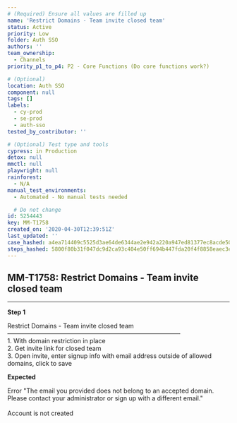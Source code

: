 ```yaml
---
# (Required) Ensure all values are filled up
name: 'Restrict Domains - Team invite closed team'
status: Active
priority: Low
folder: Auth SSO
authors: ''
team_ownership:
  - Channels
priority_p1_to_p4: P2 - Core Functions (Do core functions work?)

# (Optional)
location: Auth SSO
component: null
tags: []
labels:
  - cy-prod
  - se-prod
  - auth-sso
tested_by_contributor: ''

# (Optional) Test type and tools
cypress: in Production
detox: null
mmctl: null
playwright: null
rainforest:
  - N/A
manual_test_environments:
  - Automated - No manual tests needed

  # Do not change
id: 5254443
key: MM-T1758
created_on: '2020-04-30T12:39:51Z'
last_updated: ''
case_hashed: a4ea714409c5525d3ae64de6344ae2e942a220a947ed81377ec8acde506d44ac9b9a9189d335e239a984968da6729c23
steps_hashed: 5800f80b31f047dc9d2ca93c404e50ff694b447fda20f4f8858eaec3ef7a5e29138e4c06513f2492dcbcf913af372e96
---
```


<!-- (Auto-generated) Based on frontmatter's "key" and "name" -->

## MM-T1758: Restrict Domains - Team invite closed team

---

**Step 1**

Restrict Domains - Team invite closed team\
————————————————————————————\
1\. With domain restriction in place\
2\. Get invite link for closed team\
3\. Open invite, enter signup info with email address outside of allowed domains, click to save

**Expected**

Error "The email you provided does not belong to an accepted domain. Please contact your administrator or sign up with a different email."\
\
Account is not created
